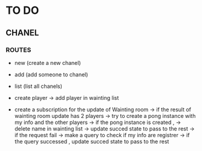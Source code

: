 # TO DO

## CHANEL

### ROUTES

- new (create a new chanel)
- add (add someone to chanel)
- list (list all chanels)


- create player 
  -> add player in wainting list
- create a subscription for the update of Wainting room 
  -> if the result of wainting room update has 2 players
    -> try to create a pong instance with my info and the other players
        -> if the pong instance is created , 
            -> delete name in wainting list 
            -> update succed state to pass to the rest
        -> if the request fail
            -> make a query to check if my info are registrer
                -> if the query successed , update succed state to pass to the rest
